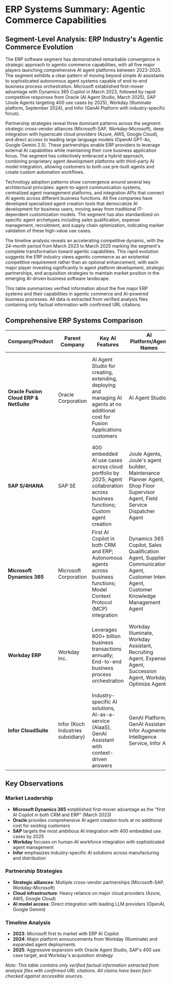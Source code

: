 # ERP Systems Summary: Agentic Commerce Capabilities

## Segment-Level Analysis: ERP Industry's Agentic Commerce Evolution

The ERP software segment has demonstrated remarkable convergence in strategic approach to agentic commerce capabilities, with all five major players launching comprehensive AI agent platforms between 2023-2025. The segment exhibits a clear pattern of moving beyond simple AI assistants to sophisticated autonomous agent systems capable of end-to-end business process orchestration. Microsoft established first-mover advantage with Dynamics 365 Copilot in March 2023, followed by rapid competitive responses from Oracle (AI Agent Studio, March 2025), SAP (Joule Agents targeting 400 use cases by 2025), Workday (Illuminate platform, September 2024), and Infor (GenAI Platform with industry-specific focus).

Partnership strategies reveal three dominant patterns across the segment: strategic cross-vendor alliances (Microsoft-SAP, Workday-Microsoft), deep integration with hyperscale cloud providers (Azure, AWS, Google Cloud), and direct access to leading large language models (OpenAI GPT-4o, Google Gemini 2.5). These partnerships enable ERP providers to leverage external AI capabilities while maintaining their core business application focus. The segment has collectively embraced a hybrid approach, combining proprietary agent development platforms with third-party AI model integration, allowing customers to both use pre-built agents and create custom automation workflows.

Technology adoption patterns show convergence around several key architectural principles: agent-to-agent communication systems, centralized agent management platforms, and integration APIs that connect AI agents across different business functions. All five companies have developed specialized agent creation tools that democratize AI development for business users, moving away from traditional IT-dependent customization models. The segment has also standardized on specific agent archetypes including sales qualification, expense management, recruitment, and supply chain optimization, indicating market validation of these high-value use cases.

The timeline analysis reveals an accelerating competitive dynamic, with the 24-month period from March 2023 to March 2025 marking the segment's complete transformation toward agentic capabilities. This rapid evolution suggests the ERP industry views agentic commerce as an existential competitive requirement rather than an optional enhancement, with each major player investing significantly in agent platform development, strategic partnerships, and acquisition strategies to maintain market position in the emerging AI-driven business software landscape.

This table summarizes verified information about the five major ERP systems and their capabilities in agentic commerce and AI-powered business processes. All data is extracted from verified analysis files containing only factual information with confirmed URL citations.

## Comprehensive ERP Systems Comparison

| Company/Product | Parent Company | Key AI Features | AI Platform/Agent Names | Integration Capabilities | Partnership/Investment Info | Launch Dates/Timeline | Verified URLs |
|---|---|---|---|---|---|---|---|
| **Oracle Fusion Cloud ERP & NetSuite** | Oracle Corporation | AI Agent Studio for creating, extending, deploying and managing AI agents at no additional cost for Fusion Applications customers | AI Agent Studio | Integration with NVIDIA NIM microservices, Google Gemini 2.5 models via OCI Generative AI service, Autonomous Database migration by end of 2025 | NVIDIA partnership (160+ AI tools, 100+ NVIDIA NIM microservices, Blackwell Ultra GPUs); Google Cloud partnership (Gemini 2.5 models) | AI Agent Studio launched March 2025; All Oracle applications on Autonomous Database by end of 2025 | https://www.oracle.com/news/announcement/oracle-introduces-ai-agent-studio-2025-03-20/ |
| **SAP S/4HANA** | SAP SE | 400 embedded AI use cases across cloud portfolio by 2025; Agent collaboration across business functions; Custom agent creation | Joule Agents, Joule's agent builder, Maintenance Planner Agent, Shop Floor Supervisor Agent, Field Service Dispatcher Agent | Integration with Microsoft Copilot, GPT-4o access via SAP Generative AI Hub on Azure, SAP Business Data Cloud and SAP Knowledge Graph | Microsoft partnership (Joule + Copilot unified experience, GPT-4o access via Azure) | Target of 400 AI use cases by 2025 | https://news.sap.com/2025/04/sap-business-ai-release-highlights-q1-2025/ |
| **Microsoft Dynamics 365** | Microsoft Corporation | First AI Copilot in both CRM and ERP; Autonomous agents across business functions; Model Context Protocol (MCP) integration | Dynamics 365 Copilot, Sales Qualification Agent, Supplier Communications Agent, Customer Intent Agent, Customer Knowledge Management Agent | Azure OpenAI Service integration, cross-platform orchestration across Dynamics 365, Microsoft 365, Power Platform, and Azure | SAP integration (May 2023 partnership); OpenAI collaboration through Microsoft investment | First AI Copilot launched March 2023; Autonomous agents deployed October 2024 | https://blogs.microsoft.com/blog/2023/03/06/introducing-microsoft-dynamics-365-copilot/ |
| **Workday ERP** | Workday Inc. | Leverages 800+ billion business transactions annually; End-to-end business process orchestration | Workday Illuminate, Workday Assistant, Recruiting Agent, Expenses Agent, Succession Agent, Workday Optimize Agent | Agent Gateway for partner AI agent connections, Agent System of Record (ASOR), Microsoft Entra Agent ID integration | Microsoft partnership (September 2025), AI Agent Partner Network including Accenture, AWS, Google Cloud, PwC; $1.1B Sana acquisition | Workday Illuminate announced September 2024; Agent Partner Network announced June 2025 | https://newsroom.workday.com/2025-06-03-Workday-Announces-New-AI-Agent-Partner-Network-and-Agent-Gateway-to-Power-the-Next-Generation-of-Human-and-Digital-Workforces |
| **Infor CloudSuite** | Infor (Koch Industries subsidiary) | Industry-specific AI solutions, AI-as-a-service (AIaaS), GenAI Assistant with context-driven answers | GenAI Platform, GenAI Assistant, Infor Augmented Intelligence Service, Infor AI | AWS and Amazon Bedrock foundation model capabilities, GenAI Embedded Experiences built into CloudSuite applications | AWS partnership leveraging Amazon Bedrock | N/A | https://www.infor.com/platform/enterprise-ai/gen-ai |

## Key Observations

### Market Leadership
- **Microsoft Dynamics 365** established first-mover advantage as the "first AI Copilot in both CRM and ERP" (March 2023)
- **Oracle** provides comprehensive AI agent creation tools at no additional cost for existing customers
- **SAP** targets the most ambitious AI integration with 400 embedded use cases by 2025
- **Workday** focuses on human-AI workforce integration with sophisticated agent management
- **Infor** emphasizes industry-specific AI solutions across manufacturing and distribution

### Partnership Strategies
- **Strategic alliances**: Multiple cross-vendor partnerships (Microsoft-SAP, Workday-Microsoft)
- **Cloud infrastructure**: Heavy reliance on major cloud providers (Azure, AWS, Google Cloud)
- **AI model access**: Direct integration with leading LLM providers (OpenAI, Google Gemini)

### Timeline Analysis
- **2023**: Microsoft first to market with ERP AI Copilot
- **2024**: Major platform announcements from Workday (Illuminate) and expanded agent deployments
- **2025**: Aggressive expansion with Oracle Agent Studio, SAP's 400 use case target, and Workday's acquisition strategy

*Note: This table contains only verified factual information extracted from analysis files with confirmed URL citations. All claims have been fact-checked against accessible sources.*